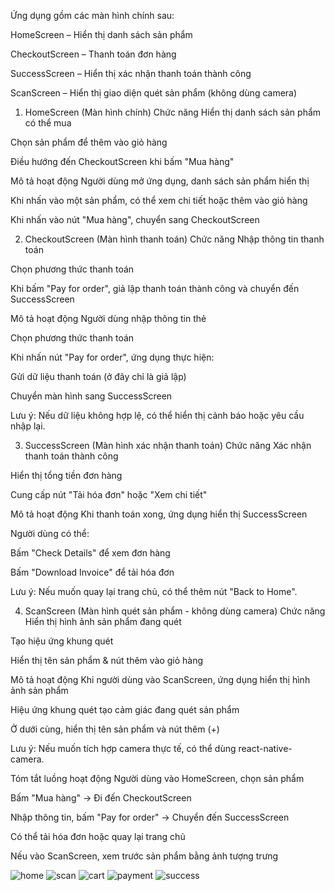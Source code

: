 Ứng dụng gồm các màn hình chính sau:

HomeScreen – Hiển thị danh sách sản phẩm

CheckoutScreen – Thanh toán đơn hàng

SuccessScreen – Hiển thị xác nhận thanh toán thành công

ScanScreen – Hiển thị giao diện quét sản phẩm (không dùng camera)

1. HomeScreen (Màn hình chính)
Chức năng
Hiển thị danh sách sản phẩm có thể mua

Chọn sản phẩm để thêm vào giỏ hàng

Điều hướng đến CheckoutScreen khi bấm "Mua hàng"

Mô tả hoạt động
Người dùng mở ứng dụng, danh sách sản phẩm hiển thị

Khi nhấn vào một sản phẩm, có thể xem chi tiết hoặc thêm vào giỏ hàng

Khi nhấn vào nút "Mua hàng", chuyển sang CheckoutScreen

2. CheckoutScreen (Màn hình thanh toán)
Chức năng
Nhập thông tin thanh toán

Chọn phương thức thanh toán

Khi bấm "Pay for order", giả lập thanh toán thành công và chuyển đến SuccessScreen

Mô tả hoạt động
Người dùng nhập thông tin thẻ

Chọn phương thức thanh toán

Khi nhấn nút "Pay for order", ứng dụng thực hiện:

Gửi dữ liệu thanh toán (ở đây chỉ là giả lập)

Chuyển màn hình sang SuccessScreen

Lưu ý: Nếu dữ liệu không hợp lệ, có thể hiển thị cảnh báo hoặc yêu cầu nhập lại.

3. SuccessScreen (Màn hình xác nhận thanh toán)
Chức năng
Xác nhận thanh toán thành công

Hiển thị tổng tiền đơn hàng

Cung cấp nút "Tải hóa đơn" hoặc "Xem chi tiết"

Mô tả hoạt động
Khi thanh toán xong, ứng dụng hiển thị SuccessScreen

Người dùng có thể:

Bấm "Check Details" để xem đơn hàng

Bấm "Download Invoice" để tải hóa đơn

Lưu ý: Nếu muốn quay lại trang chủ, có thể thêm nút "Back to Home".

4. ScanScreen (Màn hình quét sản phẩm - không dùng camera)
Chức năng
Hiển thị hình ảnh sản phẩm đang quét

Tạo hiệu ứng khung quét

Hiển thị tên sản phẩm & nút thêm vào giỏ hàng

Mô tả hoạt động
Khi người dùng vào ScanScreen, ứng dụng hiển thị hình ảnh sản phẩm

Hiệu ứng khung quét tạo cảm giác đang quét sản phẩm

Ở dưới cùng, hiển thị tên sản phẩm và nút thêm (+)

Lưu ý: Nếu muốn tích hợp camera thực tế, có thể dùng react-native-camera.

Tóm tắt luồng hoạt động
Người dùng vào HomeScreen, chọn sản phẩm

Bấm "Mua hàng" → Đi đến CheckoutScreen

Nhập thông tin, bấm "Pay for order" → Chuyển đến SuccessScreen

Có thể tải hóa đơn hoặc quay lại trang chủ

Nếu vào ScanScreen, xem trước sản phẩm bằng ảnh tượng trưng


![home](https://github.com/user-attachments/assets/5eb8da88-824f-4b41-85b8-88bd0a7bc700)
![scan](https://github.com/user-attachments/assets/306e46b1-7980-442c-8ffe-3653e60e496b)
![cart](https://github.com/user-attachments/assets/e7abd7ba-384c-4d23-b0e9-34c64abb9f08)
![payment](https://github.com/user-attachments/assets/8a3708ba-5694-4ff0-a970-31be0d9c2ced)
![success](https://github.com/user-attachments/assets/84ee8a87-abe4-4b9c-af8e-252b61719600)
